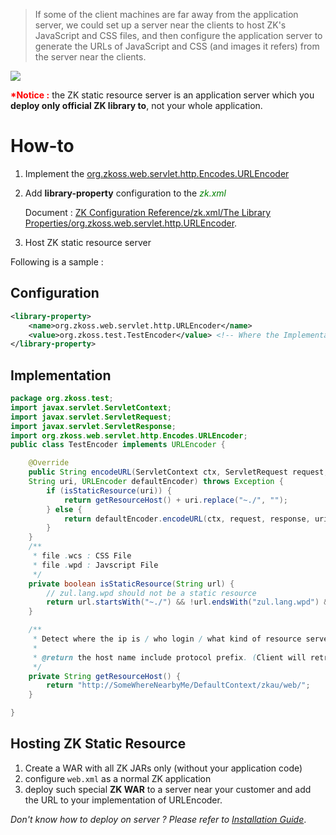 

> If some of the client machines are far away from the application
> server, we could set up a server near the clients to host ZK's
> JavaScript and CSS files, and then configure the application server to
> generate the URLs of JavaScript and CSS (and images it refers) from
> the server near the clients.

![]({{site.baseurl}}/zk_dev_ref/images/urlencoder.png)

<span style="font-weight: bold;color:red;" >\*Notice :</span> the ZK
static resource server is an application server which you <b>deploy only
official ZK library to</b>, not your whole application.

# How-to

1.  Implement the
    [org.zkoss.web.servlet.http.Encodes.URLEncoder](https://www.zkoss.org/javadoc/latest/zk/org/zkoss/web/servlet/http/Encodes/URLEncoder.html)
2.  Add **library-property** configuration to the
    <span style="color:green;font-style:italic;">zk.xml</span>
      
    Document : [ZK Configuration Reference/zk.xml/The Library Properties/org.zkoss.web.servlet.http.URLEncoder]({{site.baseurl}}/zk_config_ref/the_library_properties/org.zkoss.web.servlet.http.urlencoder).
3.  Host ZK static resource server

Following is a sample :

## Configuration

```xml
<library-property>
    <name>org.zkoss.web.servlet.http.URLEncoder</name>
    <value>org.zkoss.test.TestEncoder</value> <!-- Where the Implementation Class is -->
</library-property>
```

## Implementation

```java
package org.zkoss.test;
import javax.servlet.ServletContext;
import javax.servlet.ServletRequest;
import javax.servlet.ServletResponse;
import org.zkoss.web.servlet.http.Encodes.URLEncoder;
public class TestEncoder implements URLEncoder {

    @Override
    public String encodeURL(ServletContext ctx, ServletRequest request, ServletResponse response,
    String uri, URLEncoder defaultEncoder) throws Exception {
        if (isStaticResource(uri)) {
            return getResourceHost() + uri.replace("~./", "");
        } else {
            return defaultEncoder.encodeURL(ctx, request, response, uri, defaultEncoder);
        }
    }
    /**
     * file .wcs : CSS File
     * file .wpd : Javscript File
     */
    private boolean isStaticResource(String url) {
        // zul.lang.wpd should not be a static resource
        return url.startsWith("~./") && !url.endsWith("zul.lang.wpd") && (url.endsWith(".wpd") || url.endsWith(".wcs"));
    }

    /**
     * Detect where the ip is / who login / what kind of resource server
     * 
     * @return the host name include protocol prefix. (Client will retrieve resource from it)
     */
    private String getResourceHost() {
        return "http://SomeWhereNearbyMe/DefaultContext/zkau/web/";
    }

}
```

## Hosting ZK Static Resource

1.  Create a WAR with all ZK JARs only (without your application code)
2.  configure `web.xml` as a normal ZK application
3.  deploy such special **ZK WAR** to a server near your customer and
    add the URL to your implementation of URLEncoder.

<i>Don't know how to deploy on server ? Please refer to [Installation Guide](ZK_Installation_Guide)</i>.
